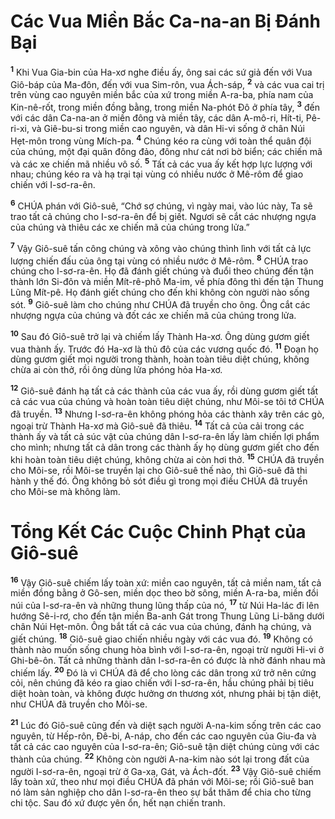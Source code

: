 

# Các Vua Miền Bắc Ca-na-an Bị Đánh Bại
<sup><b>1</b></sup> Khi Vua Gia-bin của Ha-xơ nghe điều ấy, ông sai các sứ giả đến với Vua Giô-báp của Ma-đôn, đến với vua Sim-rôn, vua Ách-sáp, <sup><b>2</b></sup> và các vua cai trị trên vùng cao nguyên miền bắc của xứ trong miền A-ra-ba, phía nam của Kin-nê-rốt, trong miền đồng bằng, trong miền Na-phót Đô ở phía tây, <sup><b>3</b></sup> đến với các dân Ca-na-an ở miền đông và miền tây, các dân A-mô-ri, Hít-ti, Pê-ri-xi, và Giê-bu-si trong miền cao nguyên, và dân Hi-vi sống ở chân Núi Hẹt-môn trong vùng Mích-pa. <sup><b>4</b></sup> Chúng kéo ra cùng với toàn thể quân đội của chúng, một đại quân đông đảo, đông như cát nơi bờ biển; các chiến mã và các xe chiến mã nhiều vô số. <sup><b>5</b></sup> Tất cả các vua ấy kết hợp lực lượng với nhau; chúng kéo ra và hạ trại tại vùng có nhiều nước ở Mê-rôm để giao chiến với I-sơ-ra-ên.

<sup><b>6</b></sup> CHÚA phán với Giô-suê, “Chớ sợ chúng, vì ngày mai, vào lúc này, Ta sẽ trao tất cả chúng cho I-sơ-ra-ên để bị giết. Ngươi sẽ cắt các nhượng ngựa của chúng và thiêu các xe chiến mã của chúng trong lửa.”

<sup><b>7</b></sup> Vậy Giô-suê tấn công chúng và xông vào chúng thình lình với tất cả lực lượng chiến đấu của ông tại vùng có nhiều nước ở Mê-rôm. <sup><b>8</b></sup> CHÚA trao chúng cho I-sơ-ra-ên. Họ đã đánh giết chúng và đuổi theo chúng đến tận thành lớn Si-đôn và miền Mít-rê-phô Ma-im, về phía đông thì đến tận Thung Lũng Mít-pê. Họ đánh giết chúng cho đến khi không còn người nào sống sót. <sup><b>9</b></sup> Giô-suê làm cho chúng như CHÚA đã truyền cho ông. Ông cắt các nhượng ngựa của chúng và đốt các xe chiến mã của chúng trong lửa.

<sup><b>10</b></sup> Sau đó Giô-suê trở lại và chiếm lấy Thành Ha-xơ. Ông dùng gươm giết vua thành ấy. Trước đó Ha-xơ là thủ đô của các vương quốc đó. <sup><b>11</b></sup> Đoạn họ dùng gươm giết mọi người trong thành, hoàn toàn tiêu diệt chúng, không chừa ai còn thở, rồi ông dùng lửa phóng hỏa Ha-xơ.

<sup><b>12</b></sup> Giô-suê đánh hạ tất cả các thành của các vua ấy, rồi dùng gươm giết tất cả các vua của chúng và hoàn toàn tiêu diệt chúng, như Môi-se tôi tớ CHÚA đã truyền. <sup><b>13</b></sup> Nhưng I-sơ-ra-ên không phóng hỏa các thành xây trên các gò, ngoại trừ Thành Ha-xơ mà Giô-suê đã thiêu. <sup><b>14</b></sup> Tất cả của cải trong các thành ấy và tất cả súc vật của chúng dân I-sơ-ra-ên lấy làm chiến lợi phẩm cho mình; nhưng tất cả dân trong các thành ấy họ dùng gươm giết cho đến khi hoàn toàn tiêu diệt chúng, không chừa ai còn hơi thở. <sup><b>15</b></sup> CHÚA đã truyền cho Môi-se, rồi Môi-se truyền lại cho Giô-suê thế nào, thì Giô-suê đã thi hành y thế đó. Ông không bỏ sót điều gì trong mọi điều CHÚA đã truyền cho Môi-se mà không làm.

# Tổng Kết Các Cuộc Chinh Phạt của Giô-suê
<sup><b>16</b></sup> Vậy Giô-suê chiếm lấy toàn xứ: miền cao nguyên, tất cả miền nam, tất cả miền đồng bằng ở Gô-sen, miền dọc theo bờ sông, miền A-ra-ba, miền đồi núi của I-sơ-ra-ên và những thung lũng thấp của nó, <sup><b>17</b></sup> từ Núi Ha-lác đi lên hướng Sê-i-rơ, cho đến tận miền Ba-anh Gát trong Thung Lũng Li-băng dưới chân Núi Hẹt-môn. Ông bắt tất cả các vua của chúng, đánh hạ chúng, và giết chúng. <sup><b>18</b></sup> Giô-suê giao chiến nhiều ngày với các vua đó. <sup><b>19</b></sup> Không có thành nào muốn sống chung hòa bình với I-sơ-ra-ên, ngoại trừ người Hi-vi ở Ghi-bê-ôn. Tất cả những thành dân I-sơ-ra-ên có được là nhờ đánh nhau mà chiếm lấy. <sup><b>20</b></sup> Đó là vì CHÚA đã để cho lòng các dân trong xứ trở nên cứng cỏi, nên chúng đã kéo ra giao chiến với I-sơ-ra-ên, hầu chúng phải bị tiêu diệt hoàn toàn, và không được hưởng ơn thương xót, nhưng phải bị tận diệt, như CHÚA đã truyền cho Môi-se.

<sup><b>21</b></sup> Lúc đó Giô-suê cũng đến và diệt sạch người A-na-kim sống trên các cao nguyên, từ Hếp-rôn, Đê-bi, A-náp, cho đến các cao nguyên của Giu-đa và tất cả các cao nguyên của I-sơ-ra-ên; Giô-suê tận diệt chúng cùng với các thành của chúng. <sup><b>22</b></sup> Không còn người A-na-kim nào sót lại trong đất của người I-sơ-ra-ên, ngoại trừ ở Ga-xa, Gát, và Ách-đốt. <sup><b>23</b></sup> Vậy Giô-suê chiếm lấy toàn xứ, theo như mọi điều CHÚA đã phán với Môi-se; rồi Giô-suê ban nó làm sản nghiệp cho dân I-sơ-ra-ên theo sự bắt thăm để chia cho từng chi tộc. Sau đó xứ được yên ổn, hết nạn chiến tranh.

